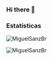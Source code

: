 ### Hi there 👋

<!--
**MiguelSanzBr/MiguelSanzBr** is a ✨ _special_ ✨ repository because its `README.md` (this file) appears on your GitHub profile.

Here are some ideas to get you started:

- 🔭 I’m currently working on ...
- 🌱 I’m currently learning ...
- 👯 I’m looking to collaborate on ...
- 🤔 I’m looking for help with ...
- 💬 Ask me about ...
- 📫 How to reach me: ...
- 😄 Pronouns: ...
- ⚡ Fun fact: ...
-->
### Estatísticas

<!-- Estatísticas do perfil -->

![MiguelSanzBr](https://github-readme-stats.vercel.app/api?username=seu-nome-no-github&show_icons=true&count_private=true&theme=default)

<!-- Most used languages -->

![MiguelSanzBr](https://github-readme-stats.vercel.app/api/top-langs/?username=seu-nome-no-github&layout=compact&theme=default)
